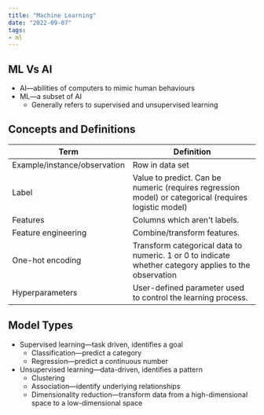 ```yaml
---
title: "Machine Learning"
date: "2022-09-07"
tags:
- ml
---
```


## ML Vs AI

- AI—abilities of computers to mimic human behaviours
- ML—a subset of AI
	- Generally refers to supervised and unsupervised learning

## Concepts and Definitions

| Term                         | Definition                                                                                            |
| ---------------------------- | ----------------------------------------------------------------------------------------------------- |
| Example/instance/observation | Row in data set                                                                                       |
| Label                        | Value to predict. Can be numeric (requires regression model) or categorical (requires logistic model) |
| Features                     | Columns which aren't labels.                                                                          |
| Feature engineering          | Combine/transform features.                                                                           |
| One-hot encoding             | Transform categorical data to numeric. 1 or 0 to indicate whether category applies to the observation |
| Hyperparameters              | User-defined parameter used to control the learning process.                                          |

## Model Types

- Supervised learning—task driven, identifies a goal
	- Classification—predict a category
	- Regression—predict a continuous number
- Unsupervised learning—data-driven, identifies a pattern
	- Clustering
	- Association—identify underlying relationships
	- Dimensionality reduction—transform data from a high-dimensional space to a low-dimensional space
